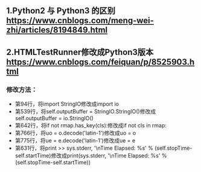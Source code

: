 ## 1.Python2 与 Python3 的区别 https://www.cnblogs.com/meng-wei-zhi/articles/8194849.html
## 2.HTMLTestRunner修改成Python3版本 https://www.cnblogs.com/feiquan/p/8525903.html
### 修改方法：
- 第94行，将import StringIO修改成import io
- 第539行，将self.outputBuffer = StringIO.StringIO()修改成self.outputBuffer = io.StringIO()
- 第642行，将if not rmap.has_key(cls):修改成if not cls in rmap:
- 第766行，将uo = o.decode('latin-1')修改成uo = o
- 第775行，将ue = e.decode('latin-1')修改成ue = e
- 第631行，将print >> sys.stderr, '\nTime Elapsed: %s' % (self.stopTime-self.startTime)修改成print(sys.stderr, '\nTime Elapsed: %s' % (self.stopTime-self.startTime))
